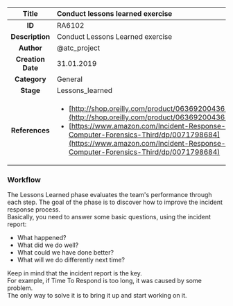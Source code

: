 | Title                       |  Conduct lessons learned exercise         |
|:---------------------------:|:--------------------|
| **ID**                      | RA6102            |
| **Description**             | Conduct Lessons Learned exercise   |
| **Author**                  | @atc_project        |
| **Creation Date**           | 31.01.2019 |
| **Category**                | General      |
| **Stage**                   | Lessons_learned         |
| **References** |<ul><li>[http://shop.oreilly.com/product/0636920043614.do](http://shop.oreilly.com/product/0636920043614.do)</li><li>[https://www.amazon.com/Incident-Response-Computer-Forensics-Third/dp/0071798684](https://www.amazon.com/Incident-Response-Computer-Forensics-Third/dp/0071798684)</li></ul>|

### Workflow

The Lessons Learned phase evaluates the team's performance through each step. 
The goal of the phase is to discover how to improve the incident response process.  
Basically, you need to answer some basic questions, using the incident report:  

- What happened?  
- What did we do well?  
- What could we have done better?  
- What will we do differently next time?  

Keep in mind that the incident report is the key.  
For example, if Time To Respond is too long, it was caused by some problem.  
The only way to solve it is to bring it up and start working on it.  
